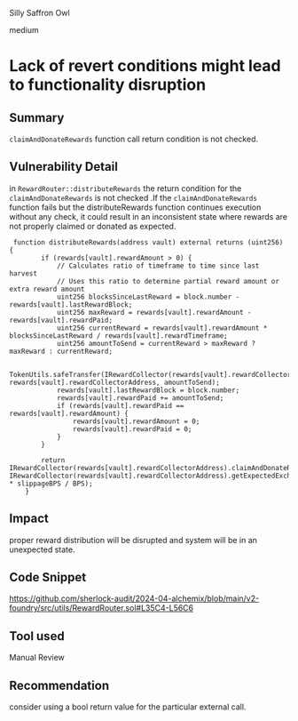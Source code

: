 Silly Saffron Owl

medium

# Lack of revert conditions might lead to functionality disruption

## Summary 

`claimAndDonateRewards` function call return condition is not checked.

## Vulnerability Detail

in `RewardRouter::distributeRewards` the return condition for the `claimAndDonateRewards` is not checked .If the `claimAndDonateRewards` function fails but the distributeRewards function continues execution without any check, it could result in an inconsistent state where rewards are not properly claimed or donated as expected.

```solidity
 function distributeRewards(address vault) external returns (uint256) {
        if (rewards[vault].rewardAmount > 0) {
            // Calculates ratio of timeframe to time since last harvest
            // Uses this ratio to determine partial reward amount or extra reward amount
            uint256 blocksSinceLastReward = block.number - rewards[vault].lastRewardBlock;
            uint256 maxReward = rewards[vault].rewardAmount - rewards[vault].rewardPaid;
            uint256 currentReward = rewards[vault].rewardAmount * blocksSinceLastReward / rewards[vault].rewardTimeframe;
            uint256 amountToSend = currentReward > maxReward ? maxReward : currentReward;

            TokenUtils.safeTransfer(IRewardCollector(rewards[vault].rewardCollectorAddress).rewardToken(), rewards[vault].rewardCollectorAddress, amountToSend);
            rewards[vault].lastRewardBlock = block.number;
            rewards[vault].rewardPaid += amountToSend;
            if (rewards[vault].rewardPaid == rewards[vault].rewardAmount) {
                rewards[vault].rewardAmount = 0;
                rewards[vault].rewardPaid = 0;
            }
        }

        return IRewardCollector(rewards[vault].rewardCollectorAddress).claimAndDonateRewards(vault, IRewardCollector(rewards[vault].rewardCollectorAddress).getExpectedExchange(vault) * slippageBPS / BPS);
    }
```


## Impact

proper reward distribution will be disrupted and system will be in an unexpected state.

## Code Snippet

https://github.com/sherlock-audit/2024-04-alchemix/blob/main/v2-foundry/src/utils/RewardRouter.sol#L35C4-L56C6

## Tool used

Manual Review

## Recommendation

consider using a bool return value for the particular external call.